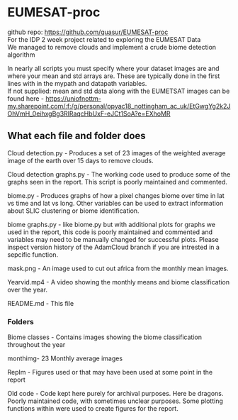 # EUMESAT-proc
github repo: https://github.com/quasur/EUMESAT-proc  
For the IDP  2 week project related to exploring the EUMESAT Data  
We managed to remove clouds and implement a crude biome detection algorithm  

In nearly all scripts you must specify where your dataset images are and where your mean and std arrays are. These are typically done in the first lines with in the mypath and datapath variables.  
If not supplied: mean and std data along with the EUMETSAT images can be found here - https://uniofnottm-my.sharepoint.com/:f:/g/personal/ppyac18_nottingham_ac_uk/EtGwgYg2k2JOhVmH_0eihxgBg3RlRaqcHbUxF-eJCt1SoA?e=EXhoMR
  
## What each file and folder does
Cloud detection.py - Produces a set of 23 images of the weighted average image of the earth over 15 days to remove clouds.  

Cloud detection graphs.py - The working code used to produce some of the graphs seen in the report. This script is poorly maintained and commented.  

biome.py - Produces graphs of how a pixel changes biome over time in lat vs time and lat vs long. Other variables can be used to extract information about SLIC clustering or biome identification.  

biome graphs.py - like biome.py but with additional plots for graphs we used in the report, this code is poorly maintained and commented and variables may need to be manually changed for successful plots. Please inspect version history of the AdamCloud branch if you are intrested in a sepcific function.  

mask.png - An image used to cut out africa from the monthly mean images.  

Yearvid.mp4 - A video showing the monthly means and biome classification over the year.  

README.md - This file  

### Folders

Biome classes - Contains images showing the biome classification throughout the year  

monthimg- 23 Monthly average images  

RepIm - Figures used or that may have been used at some point in the report  

Old code - Code kept here purely for archival purposes. Here be dragons. Poorly maintained code, with sometimes unclear purposes. Some plotting functions within were used to create figures for the report.  
